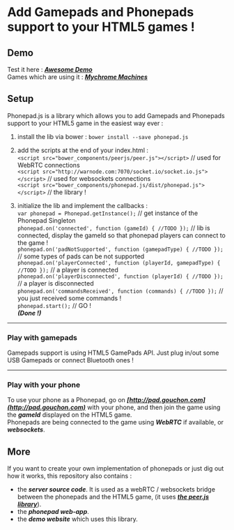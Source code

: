 # Add Gamepads and Phonepads support to your HTML5 games !

## Demo

Test it here : ***[Awesome Demo](http://phonepad.gouchon.com)***  
Games which are using it : ***[Mychrome Machines](http://machines.gouchon.com)***  

## Setup

Phonepad.js is a library which allows you to add Gamepads and Phonepads support to your HTML5 game in the easiest way ever :


1. install the lib via bower : `bower install --save phonepad.js`
2. add the scripts at the end of your index.html :  
`<script src="bower_components/peerjs/peer.js"></script>` // used for WebRTC connections  
`<script src="http://warnode.com:7070/socket.io/socket.io.js"></script>` // used for websockets connections  
`<script src="bower_components/phonepad.js/dist/phonepad.js"></script>` // the library !  

3. initialize the lib and implement the callbacks :  
`var phonepad = Phonepad.getInstance();` // get instance of the Phonepad Singleton  
`phonepad.on('connected', function (gameId) { //TODO });` // lib is connected, display the gameId so that phonepad players can connect to the game !  
`phonepad.on('padNotSupported', function (gamepadType) { //TODO });` // some types of pads can be not supported
`phonepad.on('playerConnected', function (playerId, gamepadType) { //TODO });` // a player is connected  
`phonepad.on('playerDisconnected', function (playerId) { //TODO });` // a player is disconnected  
`phonepad.on('commandsReceived', function (commands) { //TODO });` // you just received some commands !  
`phonepad.start();` // GO !  
***(Done !)***

***

### Play with gamepads
Gamepads support is using HTML5 GamePads API. Just plug in/out some USB Gamepads or connect Bluetooth ones !

***

### Play with your phone
To use your phone as a Phonepad, go on ***[http://pad.gouchon.com](http://pad.gouchon.com)*** with your phone, and then join the game using the ***gameId*** displayed on the HTML5 game.  
Phonepads are being connected to the game using ***WebRTC*** if available, or ***websockets***.

## More

If you want to create your own implementation of phonepads or just dig out how it works, this repository also contains :

* the ***server source code***. It is used as a webRTC / websockets bridge between the phonepads and the HTML5 game, (it uses ***[the peer.js library](http://peerjs.com)***).
* the ***phonepad web-app***.
* the ***demo website*** which uses this library.



